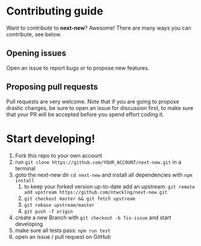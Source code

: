 # Contributing guide
Want to contribute to **next-new**? Awesome!
There are many ways you can contribute, see below.

## Opening issues
Open an issue to report bugs or to propose new features.

## Proposing pull requests
Pull requests are very welcome. Note that if you are going to propose drastic changes, be sure to open an issue for discussion first, to make sure that your PR will be accepted before you spend effort coding it.

# Start developing!
1. Fork this repo to your own account
2. run `git clone https://github.com/YOUR_ACCOUNT/next-new.git` in a terminal
3. goto the next-new dir `cd next-new` and install all dependencies with `npm install`
    1. to keep your forked version up-to-date add an upstream: `git remote add upstream https://github.com/ntwcklng/next-new.git`
    2. `git checkout master && git fetch upstream`
    3. `git rebase upstream/master`
    4. `git push -f origin`
4. create a new Branch with `git checkout -b fix-issue` and start developing
5. make sure all tests pass: `npm run test`
6. open an issue / pull request on GitHub
